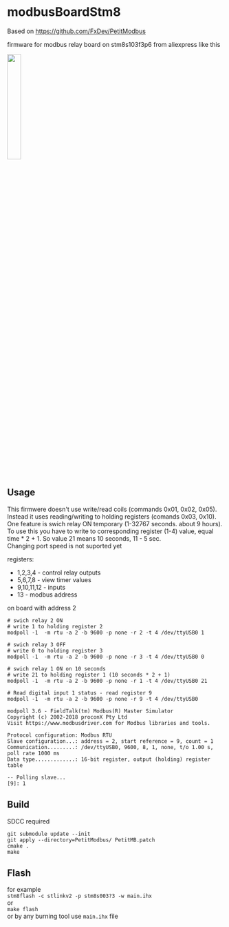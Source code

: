 
# modbusBoardStm8

Based on https://github.com/FxDev/PetitModbus  

firmware for modbus relay board on stm8s103f3p6 from aliexpress like this

<img src="https://user-images.githubusercontent.com/54972378/241314984-3c989ff9-a669-4bab-ac4f-f279179654cc.jpg" width="25%">

## Usage
This firmwere doesn't use write/read coils (commands 0x01, 0x02, 0x05). Instead it uses reading/writing to holding registers (comands 0x03, 0x10).  
One feature is swich relay ON temporary (1-32767 seconds. about 9 hours). То use this you have to write to corresponding register (1-4) value, equal time * 2 + 1. So value 21 means 10 seconds, 11 - 5 sec.  
Changing port speed is not suported yet

registers:  
 - 1,2,3,4 - control relay outputs
 - 5,6,7,8 - view timer values
 - 9,10,11,12 - inputs
 - 13 - modbus address

on board with address 2
```
# swich relay 2 ON
# write 1 to holding register 2
modpoll -1  -m rtu -a 2 -b 9600 -p none -r 2 -t 4 /dev/ttyUSB0 1
```
```
# swich relay 3 OFF
# write 0 to holding register 3
modpoll -1  -m rtu -a 2 -b 9600 -p none -r 3 -t 4 /dev/ttyUSB0 0
```
```
# swich relay 1 ON on 10 seconds
# write 21 to holding register 1 (10 seconds * 2 + 1)
modpoll -1  -m rtu -a 2 -b 9600 -p none -r 1 -t 4 /dev/ttyUSB0 21
```
```
# Read digital input 1 status - read register 9
modpoll -1  -m rtu -a 2 -b 9600 -p none -r 9 -t 4 /dev/ttyUSB0 

modpoll 3.6 - FieldTalk(tm) Modbus(R) Master Simulator
Copyright (c) 2002-2018 proconX Pty Ltd
Visit https://www.modbusdriver.com for Modbus libraries and tools.

Protocol configuration: Modbus RTU
Slave configuration...: address = 2, start reference = 9, count = 1
Communication.........: /dev/ttyUSB0, 9600, 8, 1, none, t/o 1.00 s, poll rate 1000 ms
Data type.............: 16-bit register, output (holding) register table

-- Polling slave...
[9]: 1

```

## Build

SDCC required
```
git submodule update --init
git apply --directory=PetitModbus/ PetitMB.patch
cmake .
make
```

## Flash
for example  
`stm8flash -c stlinkv2 -p stm8s003?3 -w main.ihx`  
or  
`make flash`  
or by any burning tool use `main.ihx` file


